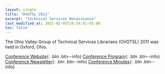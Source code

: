 ```yaml
---
layout: single
title: "OVGTSL 2011"
excerpt: "Technical Services Renaissance"
last_modified_at: 2021-02-05T20:54:41-05:00
toc: false
---
```


The Ohio Valley Group of Technical Services Librarians (OVGTSL) 2011 was held in Oxford, Ohio.

[Conference Website](https://web.archive.org/web/20140628012622/http://techserv.lib.muohio.edu/ovgtsl11/){: .btn .btn--info}
[Conference Program](/assets/pdf/OVGTSL_program_2011.pdf){: .btn .btn--info}
[Conference Newsletter](/assets/pdf/OVGTSL_newsletter_2011.pdf){: .btn .btn--info}
[Conference Minutes](/assets/pdf/OVGTSL_minutes_2011.pdf){: .btn .btn--info}
